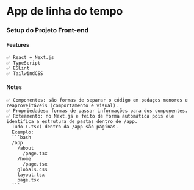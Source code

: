 # App de linha do tempo

  ### Setup do Projeto Front-end

  #### Features
    ✅ React + Next.js
    ✅ TypeScript
    ✅ ESLint
    ✅ TailwindCSS
  
  #### Notes
    ✅ Componentes: são formas de separar o código em pedaços menores e reaproveitáveis (comportamento e visual).
    ✅ Propriedades: formas de passar informações para dos componentes.
    ✅ Roteamento: no Next.js é feito de forma automática pois ele identifica a estrutura de pastas dentro de /app. 
      Tudo (.tsx) dentro da /app são páginas.
      Exemplo:
      ```bash
      /app
        /about
          /page.tsx
        /home
          /page.tsx
        globals.css
        layout.tsx
        page.tsx
      ```
